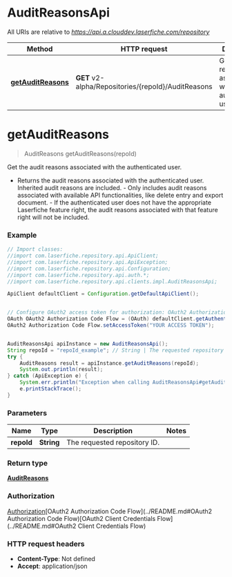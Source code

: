 # AuditReasonsApi

All URIs are relative to *https://api.a.clouddev.laserfiche.com/repository*

Method | HTTP request | Description
------------- | ------------- | -------------
[**getAuditReasons**](AuditReasonsApi.md#getAuditReasons) | **GET** v2-alpha/Repositories/{repoId}/AuditReasons | Get the audit reasons associated with the authenticated user.

<a name="getAuditReasons"></a>
# **getAuditReasons**
> AuditReasons getAuditReasons(repoId)

Get the audit reasons associated with the authenticated user.

- Returns the audit reasons associated with the authenticated user. Inherited audit reasons are included. - Only includes audit reasons associated with available API functionalities, like delete entry and export document. - If the authenticated user does not have the appropriate Laserfiche feature right, the audit reasons associated with that feature right will not be included.

### Example
```java
// Import classes:
//import com.laserfiche.repository.api.ApiClient;
//import com.laserfiche.repository.api.ApiException;
//import com.laserfiche.repository.api.Configuration;
//import com.laserfiche.repository.api.auth.*;
//import com.laserfiche.repository.api.clients.impl.AuditReasonsApi;

ApiClient defaultClient = Configuration.getDefaultApiClient();


// Configure OAuth2 access token for authorization: OAuth2 Authorization Code Flow
OAuth OAuth2 Authorization Code Flow = (OAuth) defaultClient.getAuthentication("OAuth2 Authorization Code Flow");
OAuth2 Authorization Code Flow.setAccessToken("YOUR ACCESS TOKEN");


AuditReasonsApi apiInstance = new AuditReasonsApi();
String repoId = "repoId_example"; // String | The requested repository ID.
try {
    AuditReasons result = apiInstance.getAuditReasons(repoId);
    System.out.println(result);
} catch (ApiException e) {
    System.err.println("Exception when calling AuditReasonsApi#getAuditReasons");
    e.printStackTrace();
}
```

### Parameters

Name | Type | Description  | Notes
------------- | ------------- | ------------- | -------------
 **repoId** | **String**| The requested repository ID. |

### Return type

[**AuditReasons**](AuditReasons.md)

### Authorization

[Authorization](../README.md#Authorization)[OAuth2 Authorization Code Flow](../README.md#OAuth2 Authorization Code Flow)[OAuth2 Client Credentials Flow](../README.md#OAuth2 Client Credentials Flow)

### HTTP request headers

 - **Content-Type**: Not defined
 - **Accept**: application/json

